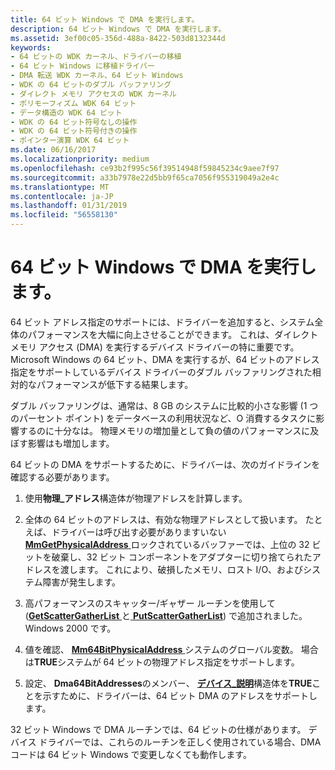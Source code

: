 ```yaml
---
title: 64 ビット Windows で DMA を実行します。
description: 64 ビット Windows で DMA を実行します。
ms.assetid: 3ef00c05-356d-488a-8422-503d8132344d
keywords:
- 64 ビットの WDK カーネル、ドライバーの移植
- 64 ビット Windows に移植ドライバー
- DMA 転送 WDK カーネル、64 ビット Windows
- WDK の 64 ビットのダブル バッファリング
- ダイレクト メモリ アクセスの WDK カーネル
- ポリモーフィズム WDK 64 ビット
- データ構造の WDK 64 ビット
- WDK の 64 ビット符号なしの操作
- WDK の 64 ビット符号付きの操作
- ポインター演算 WDK 64 ビット
ms.date: 06/16/2017
ms.localizationpriority: medium
ms.openlocfilehash: ce93b2f995c56f39514948f59845234c9aee7f97
ms.sourcegitcommit: a33b7978e22d5bb9f65ca7056f955319049a2e4c
ms.translationtype: MT
ms.contentlocale: ja-JP
ms.lasthandoff: 01/31/2019
ms.locfileid: "56558130"
---
```

# <a name="performing-dma-in-64-bit-windows"></a>64 ビット Windows で DMA を実行します。





64 ビット アドレス指定のサポートには、ドライバーを追加すると、システム全体のパフォーマンスを大幅に向上させることができます。 これは、ダイレクト メモリ アクセス (DMA) を実行するデバイス ドライバーの特に重要です。 Microsoft Windows の 64 ビット、DMA を実行するが、64 ビットのアドレス指定をサポートしているデバイス ドライバーのダブル バッファリングされた相対的なパフォーマンスが低下する結果します。

ダブル バッファリングは、通常は、8 GB のシステムに比較的小さな影響 (1 つのパーセント ポイント) をデータベースの利用状況など、O 消費するタスクに影響するのに十分なは。 物理メモリの増加量として負の値のパフォーマンスに及ぼす影響はも増加します。

64 ビットの DMA をサポートするために、ドライバーは、次のガイドラインを確認する必要があります。

1.  使用**物理\_アドレス**構造体が物理アドレスを計算します。

2.  全体の 64 ビットのアドレスは、有効な物理アドレスとして扱います。 たとえば、ドライバーは呼び出す必要がありますいない[ **MmGetPhysicalAddress** ](https://msdn.microsoft.com/library/windows/hardware/ff554547)ロックされているバッファーでは、上位の 32 ビットを破棄し、32 ビット コンポーネントをアダプターに切り捨てられたアドレスを渡します。 これにより、破損したメモリ、ロスト I/O、およびシステム障害が発生します。

3.  高パフォーマンスのスキャッター/ギャザー ルーチンを使用して ([**GetScatterGatherList** ](https://msdn.microsoft.com/library/windows/hardware/ff546531)と[ **PutScatterGatherList**](https://msdn.microsoft.com/library/windows/hardware/ff559967)) で追加されました。Windows 2000 です。

4.  値を確認、 [ **Mm64BitPhysicalAddress** ](mm64bitphysicaladdress.md)システムのグローバル変数。 場合は**TRUE**システムが 64 ビットの物理アドレス指定をサポートします。

5.  設定、 **Dma64BitAddresses**のメンバー、 [**デバイス\_説明**](https://msdn.microsoft.com/library/windows/hardware/ff543107)構造体を**TRUE**ことを示すために、ドライバーは、64 ビット DMA のアドレスをサポートします。

32 ビット Windows で DMA ルーチンでは、64 ビットの仕様があります。 デバイス ドライバーでは、これらのルーチンを正しく使用されている場合、DMA コードは 64 ビット Windows で変更しなくても動作します。

 

 




